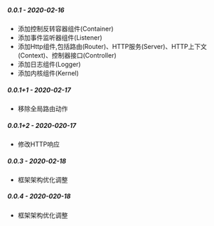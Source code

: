 ##### 0.0.1 - 2020-02-16
- 添加控制反转容器组件(Container)
- 添加事件监听器组件(Listener)
- 添加Http组件,包括路由(Router)、HTTP服务(Server)、HTTP上下文(Context)、控制器接口(Controller)
- 添加日志组件(Logger)
- 添加内核组件(Kernel)

##### 0.0.1+1 - 2020-02-17
- 移除全局路由动作

##### 0.0.1+2 - 2020-020-17
- 修改HTTP响应

##### 0.0.3 - 2020-02-18
- 框架架构优化调整

##### 0.0.4 - 2020-020-18
- 框架架构优化调整


